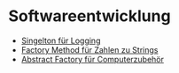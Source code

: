 # Softwareentwicklung

- [Singelton für Logging](01_singelton_logging/src)
- [Factory Method für Zahlen zu Strings](02_factory-method_zahlen-strings/src)
- [Abstract Factory für Computerzubehör](03_abstact-factory_computerzubehoer/src)
